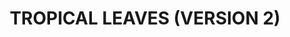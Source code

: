 ---
title: "TROPICAL LEAVES (VERSION 2) "
price: "TBA"
desc: "Opis nije dostupan"
img_path: "/assets/img/A.MIG-8409.jpg"
brand: AMMO
available: true
cat: "dioramas"
subcat: "LEAVES"
subsubcat: "SS"
---